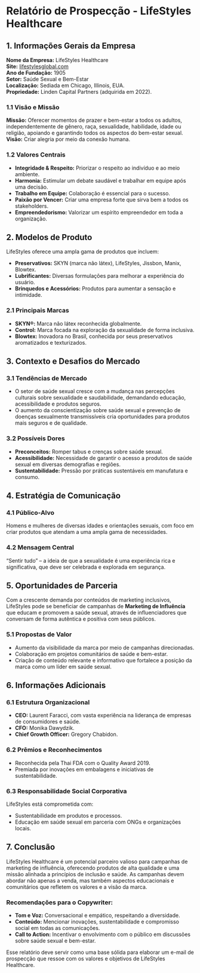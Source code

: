 # Relatório de Prospecção - LifeStyles Healthcare

## 1. Informações Gerais da Empresa
**Nome da Empresa:** LifeStyles Healthcare  
**Site:** [lifestylesglobal.com](https://www.lifestylesglobal.com)  
**Ano de Fundação:** 1905  
**Setor:** Saúde Sexual e Bem-Estar  
**Localização:** Sediada em Chicago, Illinois, EUA.  
**Propriedade:** Linden Capital Partners (adquirida em 2022).

### 1.1 Visão e Missão
**Missão:** Oferecer momentos de prazer e bem-estar a todos os adultos, independentemente de gênero, raça, sexualidade, habilidade, idade ou religião, apoiando e garantindo todos os aspectos do bem-estar sexual.  
**Visão:** Criar alegria por meio da conexão humana.

### 1.2 Valores Centrais
- **Integridade & Respeito:** Priorizar o respeito ao indivíduo e ao meio ambiente.
- **Harmonia:** Estimular um debate saudável e trabalhar em equipe após uma decisão.
- **Trabalho em Equipe:** Colaboração é essencial para o sucesso.
- **Paixão por Vencer:** Criar uma empresa forte que sirva bem a todos os stakeholders.
- **Empreendedorismo:** Valorizar um espírito empreendedor em toda a organização.

## 2. Modelos de Produto
LifeStyles oferece uma ampla gama de produtos que incluem:
- **Preservativos:** SKYN (marca não látex), LifeStyles, Jissbon, Manix, Blowtex.
- **Lubrificantes:** Diversas formulações para melhorar a experiência do usuário.
- **Brinquedos e Acessórios:** Produtos para aumentar a sensação e intimidade.

### 2.1 Principais Marcas
- **SKYN®:** Marca não látex reconhecida globalmente.
- **Control:** Marca focada na exploração da sexualidade de forma inclusiva.
- **Blowtex:** Inovadora no Brasil, conhecida por seus preservativos aromatizados e texturizados.

## 3. Contexto e Desafios do Mercado

### 3.1 Tendências de Mercado
- O setor de saúde sexual cresce com a mudança nas percepções culturais sobre sexualidade e saudabilidade, demandando educação, acessibilidade e produtos seguros.
- O aumento da conscientização sobre saúde sexual e prevenção de doenças sexualmente transmissíveis cria oportunidades para produtos mais seguros e de qualidade.

### 3.2 Possíveis Dores
- **Preconceitos:** Romper tabus e crenças sobre saúde sexual.
- **Acessibilidade:** Necessidade de garantir o acesso a produtos de saúde sexual em diversas demografias e regiões.
- **Sustentabilidade:** Pressão por práticas sustentáveis em manufatura e consumo.

## 4. Estratégia de Comunicação

### 4.1 Público-Alvo
Homens e mulheres de diversas idades e orientações sexuais, com foco em criar produtos que atendam a uma ampla gama de necessidades.

### 4.2 Mensagem Central
“Sentir tudo” – a ideia de que a sexualidade é uma experiência rica e significativa, que deve ser celebrada e explorada em segurança.

## 5. Oportunidades de Parceria
Com a crescente demanda por conteúdos de marketing inclusivos, LifeStyles pode se beneficiar de campanhas de **Marketing de Influência** que educam e promovem a saúde sexual, através de influenciadores que conversam de forma autêntica e positiva com seus públicos.

### 5.1 Propostas de Valor
- Aumento da visibilidade da marca por meio de campanhas direcionadas.
- Colaboração em projetos comunitários de saúde e bem-estar.
- Criação de conteúdo relevante e informativo que fortalece a posição da marca como um líder em saúde sexual.

## 6. Informações Adicionais

### 6.1 Estrutura Organizacional
- **CEO:** Laurent Faracci, com vasta experiência na liderança de empresas de consumidores e saúde.
- **CFO:** Monika Dawydzik.
- **Chief Growth Officer:** Gregory Chabidon.

### 6.2 Prêmios e Reconhecimentos
- Reconhecida pela Thai FDA com o Quality Award 2019.
- Premiada por inovações em embalagens e iniciativas de sustentabilidade.

### 6.3 Responsabilidade Social Corporativa
LifeStyles está comprometida com:
- Sustentabilidade em produtos e processos.
- Educação em saúde sexual em parceria com ONGs e organizações locais.

## 7. Conclusão
LifeStyles Healthcare é um potencial parceiro valioso para campanhas de marketing de influência, oferecendo produtos de alta qualidade e uma missão alinhada a princípios de inclusão e saúde. As campanhas devem abordar não apenas a venda, mas também aspectos educacionais e comunitários que refletem os valores e a visão da marca.

### Recomendações para o Copywriter:
- **Tom e Voz:** Conversacional e empático, respeitando a diversidade.
- **Conteúdo:** Mencionar inovações, sustentabilidade e compromisso social em todas as comunicações.
- **Call to Action:** Incentivar o envolvimento com o público em discussões sobre saúde sexual e bem-estar.

Esse relatório deve servir como uma base sólida para elaborar um e-mail de prospecção que ressoe com os valores e objetivos de LifeStyles Healthcare.